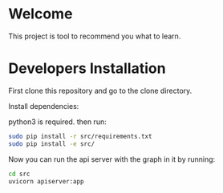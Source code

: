 # Welcome
This project is tool to recommend you what to learn. 

# Developers Installation
First clone this repository and go to the clone directory. 

Install dependencies:

python3 is required. then run: 
```bash
sudo pip install -r src/requirements.txt
sudo pip install -e src/
```

Now you can run the api server with the graph in it by running: 
```bash
cd src
uvicorn apiserver:app
```